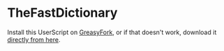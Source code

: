 TheFastDictionary
=================

Install this UserScript on [GreasyFork](https://greasyfork.org/scripts/5231-thefastdictionary), or if that doesn't work, download it [directly from here](https://raw.githubusercontent.com/lewisje/TheFastDictionary/master/TheFastDictionary.user.js).
